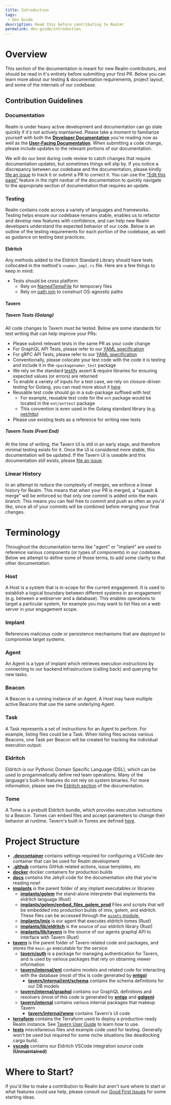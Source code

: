 ```yaml
---
title: Introduction
tags:
 - Dev Guide
description: Read this before contributing to Realm!
permalink: dev-guide/introduction
---
```

# Overview
This section of the documentation is meant for new Realm-contributors, and should be read in it's entirety before submitting your first PR. Below you can learn more about our testing & documentation requirements, project layout, and some of the internals of our codebase.

## Contribution Guidelines

### Documentation
Realm is under heavy active development and documentation can go stale quickly if it's not actively maintained. Please take a moment to familiarize yourself with both the **[Developer Documentation](/dev-guide)** you're reading now as well as the **[User-Facing Documentation](/user-guide)**. When submitting a code change, please include updates to the relevant portions of our documentation.

We will do our best during code review to catch changes that require documentation updates, but sometimes things will slip by. If you notice a discrepancy between our codebase and the documentation, please kindly [file an issue](https://github.com/spellshift/realm/issues/new?labels=documentation&title=Documentation%20Discrepancy:&body=Please%20include%20the%20location%20of%20the%20inaccurate%20documentation%20and%20a%20helpful%20description%20of%20what%20needs%20improvement.) to track it or submit a PR to correct it. You can use the ["Edit this page"](https://github.com/spellshift/realm/edit/main/docs/_docs/dev-guide/introduction.md) feature in the right navbar of the documentation to quickly navigate to the appropriate section of documentation that requires an update.

### Testing

Realm contains code across a variety of languages and frameworks. Testing helps ensure our codebase remains stable, enables us to refactor and develop new features with confidence, and can help new Realm developers understand the expected behavior of our code. Below is an outline of the testing requirements for each portion of the codebase, as well as guidance on testing best practices.

#### Eldritch

Any methods added to the Eldritch Standard Library should have tests collocated in the method's `<name>_impl.rs` file. Here are a few things to keep in mind:
* Tests should be cross platform
    * Rely on [NamedTempFile](https://docs.rs/tempfile/1.1.1/tempfile/struct.NamedTempFile.html) for temporary files
    * Rely on [path.join](https://doc.rust-lang.org/stable/std/path/struct.Path.html) to construct OS-agnostic paths

#### Tavern

##### Tavern Tests (Golang)
All code changes to Tavern must be tested. Below are some standards for test writing that can help improve your PRs:
* Please submit relevant tests in the same PR as your code change
* For GraphQL API Tests, please refer to our [YAML specification](/dev-guide/tavern#yaml-test-reference-graphql)
* For gRPC API Tests, please refer to our [YAML specification](/dev-guide/tavern#yaml-test-reference-grpc)
* Conventionally, please colocate your test code with the code it is testing and include it in the `<packagename>_test` package
* We rely on the standard [testify](https://github.com/stretchr/testify) assert & require libraries for ensuring expected values (or errors) are returned
* To enable a variety of inputs for a test case, we rely on closure-driven testing for Golang, you can read more about it [here](https://medium.com/@cep21/closure-driven-tests-an-alternative-style-to-table-driven-tests-in-go-628a41497e5e)
* Reusable test code should go in a sub-package suffixed with test
    * For example, reusable test code for the `ent` package would be located in the `ent/enttest` package
    * This convention is even used in the Golang standard library (e.g. [net/http](https://pkg.go.dev/net/http/httptest))
* Please use existing tests as a reference for writing new tests

##### Tavern Tests (Front End)
At the time of writing, the Tavern UI is still in an early stage, and therefore minimal testing exists for it. Once the UI is considered more stable, this documentation will be updated. If the Tavern UI is useable and this documentation still exists, please [file an issue](https://github.com/spellshift/realm/issues/new?labels=documentation&title=Documentation%20Discrepancy:&body=Please%20include%20the%20location%20of%20the%20inaccurate%20documentation%20and%20a%20helpful%20description%20of%20what%20needs%20improvement.).

### Linear History

In an attempt to reduce the complexity of merges, we enforce a linear history for Realm. This means that when your PR is merged, a "squash & merge" will be enforced so that only one commit is added onto the main branch. This means you can feel free to commit and push as often as you'd like, since all of your commits will be combined before merging your final changes.

# Terminology

Throughout the documentation terms like "agent" or "implant" are used to reference various components (or types of components) in our codebase. Below we attempt to define some of those terms, to add some clarity to that other documentation.

### Host
A Host is a system that is in-scope for the current engagement. It is used to establish a logical boundary between different systems in an engagement (e.g. between a webserver and a database). This enables operations to target a particular system, for example you may want to list files on a web server in your engagement scope.

### Implant
References malicious code or persistence mechanisms that are deployed to compromise target systems.

### Agent
An Agent is a type of implant which retrieves execution instructions by connecting to our backend infrastructure (calling back) and querying for new tasks.

### Beacon
A Beacon is a running instance of an Agent. A Host may have multiple active Beacons that use the same underlying Agent.

### Task
A Task represents a set of instructions for an Agent to perform. For example, listing files could be a Task. When listing files across various Beacons, one Task per Beacon will be created for tracking the individual execution output.

### Eldritch
Eldritch is our Pythonic Domain Specific Language (DSL), which can be used to progammatically define red team operations. Many of the language's built-in features do not rely on system binaries. For more information, please see the [Eldritch section](/user-guide/eldritch) of the documentation.

### Tome
A Tome is a prebuilt Eldritch bundle, which provides execution instructions to a Beacon. Tomes can embed files and accept parameters to change their behavior at runtime. Tavern's built-in Tomes are defined [here](https://github.com/spellshift/realm/tree/main/tavern/tomes).

# Project Structure
* **[.devcontainer](https://github.com/spellshift/realm/tree/main/.devcontainer)** contains settings required for configuring a VSCode dev container that can be used for Realm development
* **[.github](https://github.com/spellshift/realm/tree/main/.github)** contains GitHub related actions, issue templates, etc
* **[docker](https://github.com/spellshift/realm/tree/main/docker)** docker containers for production builds
* **[docs](https://github.com/spellshift/realm/tree/main/docs)** contains the Jekyll code for the documentation site that you're reading now!
* **[implants](https://github.com/spellshift/realm/tree/main/implants)** is the parent folder of any implant executables or libraries
    * **[implants/golem](https://github.com/spellshift/realm/tree/main/implants/golem)** the stand-alone interpreter that implements the eldritch language (Rust)
    * **[implants/golem/embed_files_golem_prod](https://github.com/spellshift/realm/tree/main/implants/golem/embed_files_golem_prod)** Files and scripts that will be embedded into production builds of imix, golem, and eldritch. These files can be accessed through the [`assets` module.](https://docs.realm.pub/user-guide/eldritch#assets)
    * **[implants/imix](https://github.com/spellshift/realm/tree/main/implants/imix)** is our agent that executes eldritch tomes (Rust)
    * **[implants/lib/eldritch](https://github.com/spellshift/realm/tree/main/implants/lib/eldritch)** is the source of our eldritch library (Rust)
    * **[implants/lib/tavern](https://github.com/spellshift/realm/tree/main/implants/lib/tavern)** is the source of our agents graphql API to interface with Tavern (Rust)
* **[tavern](https://github.com/spellshift/realm/tree/main/tavern)** is the parent folder of Tavern related code and packages, and stores the `main.go` executable for the service
    * **[tavern/auth](https://github.com/spellshift/realm/tree/main/tavern/auth)** is a package for managing authentication for Tavern, and is used by various packages that rely on obtaining viewer information
    * **[tavern/internal/ent](https://github.com/spellshift/realm/tree/main/tavern/internal/ent)** contains models and related code for interacting with the database (most of this is code generated by **[entgo](https://entgo.io/))**
        * **[tavern/internal/ent/schema](https://github.com/spellshift/realm/tree/main/tavern/internal/ent/schema)** contains the schema definitions for our DB models
    * **[tavern/internal/graphql](https://github.com/spellshift/realm/tree/main/tavern/internal/graphql)** contains our GraphQL definitions and resolvers (most of this code is generated by **[entgo](https://entgo.io/)** and **[gqlgen](https://github.com/99designs/gqlgen))**
    * **[tavern/internal](https://github.com/spellshift/realm/tree/main/tavern/internal)** contains various internal packages that makeup Tavern
        * **[tavern/internal/www](https://github.com/spellshift/realm/tree/main/tavern/internal/www)** contains Tavern's UI code
* **[terraform](https://github.com/spellshift/realm/tree/main/terraform)** contains the Terraform used to deploy a production ready Realm instance. See [Tavern User Guide](https://docs.realm.pub/user-guide/tavern) to learn how to use.
* **[tests](https://github.com/spellshift/realm/tree/main/tests)** miscellaneous files and example code used for testing. Generally won't be used but required for some niche situations like deadlocking cargo build.
* **[vscode](https://github.com/spellshift/realm/tree/main/vscode)** contains our Eldritch VSCode integration source code **(Unmaintained)**

# Where to Start?
If you'd like to make a contribution to Realm but aren't sure where to start or what features could use help, please consult our [Good First Issues](https://github.com/spellshift/realm/labels/good%20first%20issue) for some starting ideas.
